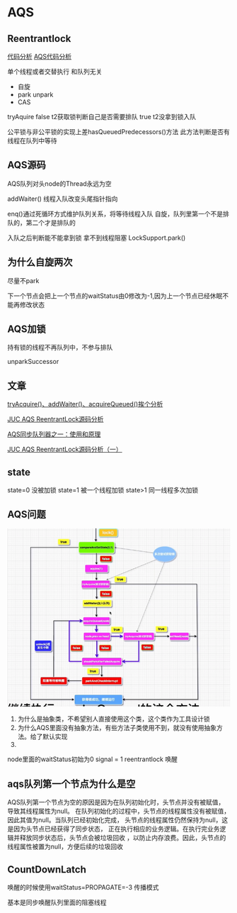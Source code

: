 # AQS

## Reentrantlock

[代码分析](https://www.cnblogs.com/zaizhoumo/p/7756310.html)
[AQS代码分析](https://www.bilibili.com/video/BV1z44y1X7BJ)

单个线程或者交替执行 和队列无关 

* 自旋
* park unpark
* CAS

tryAquire false t2获取锁判断自己是否需要排队
true t2没拿到锁入队

公平锁与非公平锁的实现上差hasQueuedPredecessors()方法 此方法判断是否有线程在队列中等待

## AQS源码

AQS队列对头node的Thread永远为空

addWaiter() 线程入队改变头尾指针指向

enq()通过死循环方式维护队列关系，将等待线程入队 自旋，队列里第一个不是排队的，第二个才是排队的

入队之后判断能不能拿到锁 拿不到线程阻塞 LockSupport.park()

## 为什么自旋两次

尽量不park

下一个节点会把上一个节点的waitStatus由0修改为-1,因为上一个节点已经休眠不能再修改状态

## AQS加锁

持有锁的线程不再队列中，不参与排队

unparkSuccessor

## 文章

[tryAcquire()、addWaiter()、acquireQueued()挨个分析](https://blog.csdn.net/weixin_38003389/article/details/85935982)

[JUC AQS ReentrantLock源码分析](https://blog.csdn.net/java_lyvee/article/details/98966684)

[AQS同步队列器之一：使用和原理](https://www.cnblogs.com/wait-pigblog/archive/2018/07/16/9315700.html)

[JUC AQS ReentrantLock源码分析（一）](https://blog.csdn.net/java_lyvee/article/details/98966684?utm_medium=distribute.pc_relevant.none-task-blog-BlogCommendFromMachineLearnPai2-2.nonecase&depth_1-utm_source=distribute.pc_relevant.none-task-blog-BlogCommendFromMachineLearnPai2-2.nonecase)

## state

state=0 没被加锁
state=1 被一个线程加锁
state>1 同一线程多次加锁

## AQS问题

![avatar](pics2024/加锁流程.png)

1. 为什么是抽象类，不希望别人直接使用这个类，这个类作为工具设计锁
2. 为什么AQS里面没有抽象方法，有些方法子类使用不到，就没有使用抽象方法。给了默认实现
3. 


node里面的waitStatus初始为0
signal = 1 reentrantlock 唤醒

## aqs队列第一个节点为什么是空

AQS队列第一个节点为空的原因是因为在队列初始化时，头节点并没有被赋值，导致其线程属性为null。 
在队列初始化的过程中，头节点的线程属性没有被赋值，因此其值为null。当队列已经初始化完成，
头节点的线程属性仍然保持为null，这是因为头节点已经获得了同步状态，
正在执行相应的业务逻辑。在执行完业务逻辑并释放同步状态后，头节点会被垃圾回收
，以防止内存浪费。因此，头节点的线程属性被置为null，方便后续的垃圾回收


## CountDownLatch

唤醒的时候使用waitStatus=PROPAGATE=-3 传播模式

基本是同步唤醒队列里面的阻塞线程










